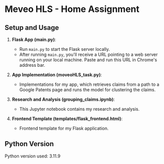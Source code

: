 # Meveo HLS - Home Assignment

## Setup and Usage

1. **Flask App (main.py)**:
   - Run `main.py` to start the Flask server locally.
   - After running `main.py`, you'll receive a URL pointing to a web server running on your local machine. Paste and run this URL in Chrome's address bar.

2. **App Implementation (moveoHLS_task.py)**:
   - Implementations for my app, which retrieves claims from a path to a Google Patents page and runs the model for clustering the claims.

3. **Research and Analysis (grouping_claims.ipynb)**:
   - This Jupyter notebook contains my research and analysis.

4. **Frontend Template (templates/flask_frontend.html)**:
   - Frontend template for my Flask application.

## Python Version

Python version used: 3.11.9
